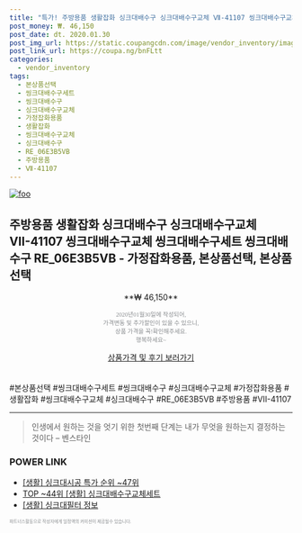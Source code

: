 ```yaml
--- 
title: "특가! 주방용품 생활잡화 싱크대배수구 싱크대배수구교체 Ⅶ-41107 씽크대배수구교체 씽크대배수구세트 씽크대..." 
post_money: ₩. 46,150 
post_date: dt. 2020.01.30 
post_img_url: https://static.coupangcdn.com/image/vendor_inventory/images/2018/11/23/13/1/ecb65de5-c30d-4e38-884c-53585f6a0d47.jpg 
post_link_url: https://coupa.ng/bnFLtt 
categories: 
  - vendor_inventory 
tags: 
  - 본상품선택 
  - 씽크대배수구세트 
  - 씽크대배수구 
  - 싱크대배수구교체 
  - 가정잡화용품 
  - 생활잡화 
  - 씽크대배수구교체 
  - 싱크대배수구 
  - RE_06E3B5VB 
  - 주방용품 
  - Ⅶ-41107 
--- 
```

[![foo](https://static.coupangcdn.com/image/vendor_inventory/images/2018/11/23/13/1/ecb65de5-c30d-4e38-884c-53585f6a0d47.jpg)](https://coupa.ng/bnFLtt) 

## 주방용품 생활잡화 싱크대배수구 싱크대배수구교체 Ⅶ-41107 씽크대배수구교체 씽크대배수구세트 씽크대배수구 RE_06E3B5VB - 가정잡화용품, 본상품선택, 본상품선택 
<p style="text-align: center;">**₩ 46,150**</p> 
<p style="text-align: center;"><span style="color: #898c8f; font-family: Georgia,Times,serif; font-size: 0.75em;">2020년01월30일에 작성되어, <br>가격변동 및 추가할인이 있을 수 있으니,<br> 상품 가격을 꼭!확인해주세요.<br>행복하세요~</span> 
</p>	 
<div markdown="0" style="text-align: center;"><a href="https://coupa.ng/bnFLtt" class="btn btn--success">상품가격 및 후기 보러가기</a></div> 
<br><br> 
  #본상품선택 #씽크대배수구세트 #씽크대배수구 #싱크대배수구교체 #가정잡화용품 #생활잡화 #씽크대배수구교체 #싱크대배수구 #RE_06E3B5VB #주방용품 #Ⅶ-41107 
<hr> 

> 인생에서 원하는 것을 엇기 위한 첫번째 단계는 내가 무엇을 원하는지 결정하는 것이다 – 벤스타인 


### POWER LINK

* <a href="https://blog.naver.com/sakai111/221786150574" target="_blank"> [생활] 싱크대시공 특가 순위 ~47위</a>
* <a href="https://blog.naver.com/an0733/221790466270" target="_blank"> TOP ~44위 [생활] 싱크대배수구교체세트</a>
* <a href="https://blog.naver.com/santokki14/221765068120" target="_blank"> [생활] 싱크대필터 정보 </a>

<span style="color: #898c8f; font-family: Georgia,Times,serif; font-size: 0.55em;">파트너스활동으로 작성자에게 일정액의 커미션이 제공될수 있습니다.</span> 
